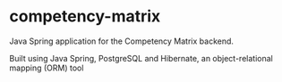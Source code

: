 # competency-matrix
Java Spring application for the Competency Matrix backend.

Built using Java Spring, PostgreSQL and Hibernate, an object-relational mapping (ORM) tool
